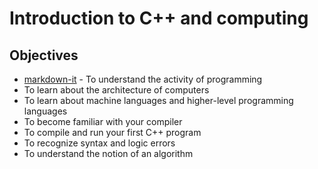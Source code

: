 # Introduction to C++ and computing
## Objectives
* [markdown-it] - To understand the activity of programming
* To learn about the architecture of computers
* To learn about machine languages and higher-level programming languages
* To become familiar with your compiler
* To compile and run your first C++ program
* To recognize syntax and logic errors
* To understand the notion of an algorithm

[markdown-it]: <https://github.com/markdown-it/markdown-it>
